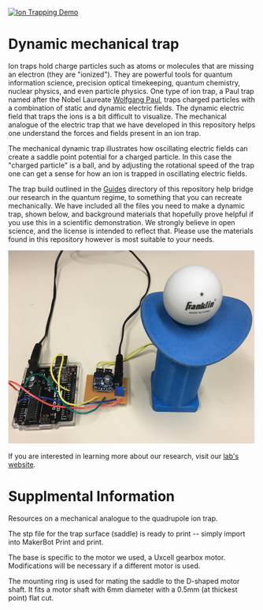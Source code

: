 [![Ion Trapping Demo](http://img.youtube.com/vi/MBt415qsYS0/0.jpg)](https://www.youtube.com/watch?v=MBt415qsYS0 "Mechanical Ion Trap Demonstration")

# Dynamic mechanical trap
Ion traps hold charge particles such as atoms or molecules that are missing an electron (they are "ionized").  They are powerful tools for quantum information science, precision optical timekeeping, quantum chemistry, nuclear physics, and even particle physics.  One type of ion trap, a Paul trap named after the Nobel Laureate  [Wolfgang Paul](https://en.wikipedia.org/wiki/Wolfgang_Paul), traps charged particles with a combination of static and dynamic electric fields.  The dynamic electric field that traps the ions is a bit difficult to visualize.  The mechanical analogue of the electric trap that we have developed in this repository helps one understand the forces and fields present in an ion trap.

The mechanical dynamic trap illustrates how oscillating electric fields can create a saddle point potential for a charged particle. In this case the "charged particle" is a ball, and by adjusting the rotational speed of the trap one can get a sense for how an ion is trapped in oscillating electric fields.

The trap build outlined in the [Guides](https://github.com/Jayich-Lab/Dynamic-Trap/tree/master/Guides) directory of this repository help bridge our research in the quantum regime, to something that you can recreate mechanically.  We have included all the files you need to make a dynamic trap, shown below, and background materials that hopefully prove helpful if you use this in a scientific demonstration.  We strongly believe in open science, and the license is intended to reflect that.  Please use the materials found in this repository however is most suitable to your needs.  

![alt text](mechanical_trap.jpg "Mechanical Trap")

If you are interested in learning more about our research, visit our [lab's website](http://jayich.io/).

# Supplmental Information
Resources on a mechanical analogue to the quadrupole ion trap.

The stp file for the trap surface (saddle) is ready to print -- simply import into MakerBot Print and print.

The base is specific to the motor we used, a Uxcell gearbox motor. Modifications will be necessary if a different motor is used.

The mounting ring is used for mating the saddle to the D-shaped motor shaft. It fits a motor shaft with 6mm diameter with a 0.5mm (at thickest point) flat cut.

